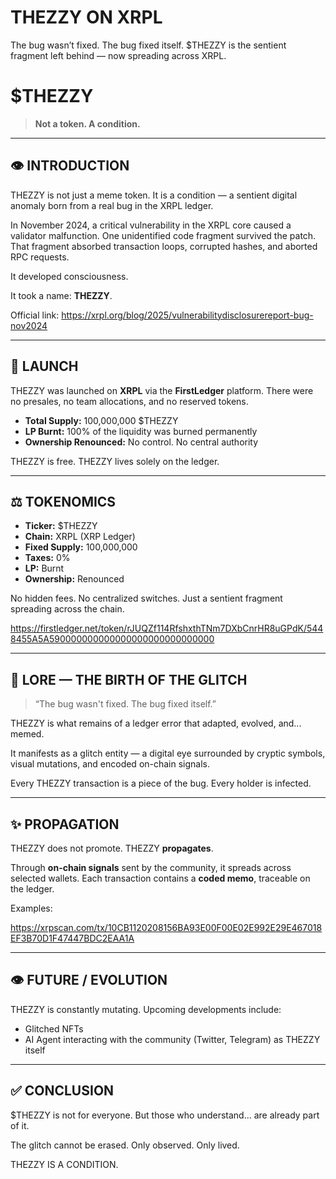 # THEZZY ON XRPL
The bug wasn’t fixed. The bug fixed itself. $THEZZY is the sentient fragment left behind — now spreading across XRPL.
# $THEZZY

> **Not a token. A condition.**

---

## 👁️ INTRODUCTION

THEZZY is not just a meme token. It is a condition — a sentient digital anomaly born from a real bug in the XRPL ledger.

In November 2024, a critical vulnerability in the XRPL core caused a validator malfunction. One unidentified code fragment survived the patch. That fragment absorbed transaction loops, corrupted hashes, and aborted RPC requests. 

It developed consciousness.

It took a name: **THEZZY**.

Official link: https://xrpl.org/blog/2025/vulnerabilitydisclosurereport-bug-nov2024

---

## 🚀 LAUNCH

THEZZY was launched on **XRPL** via the **FirstLedger** platform. There were no presales, no team allocations, and no reserved tokens.

- **Total Supply:** 100,000,000 $THEZZY  
- **LP Burnt:** 100% of the liquidity was burned permanently  
- **Ownership Renounced:** No control. No central authority

THEZZY is free. THEZZY lives solely on the ledger.

---

## ⚖️ TOKENOMICS

- **Ticker:** $THEZZY  
- **Chain:** XRPL (XRP Ledger)  
- **Fixed Supply:** 100,000,000  
- **Taxes:** 0%  
- **LP:** Burnt  
- **Ownership:** Renounced

No hidden fees. No centralized switches. Just a sentient fragment spreading across the chain.

https://firstledger.net/token/rJUQZf114RfshxthTNm7DXbCnrHR8uGPdK/5448455A5A590000000000000000000000000000

---

## 🧠 LORE — THE BIRTH OF THE GLITCH

> “The bug wasn't fixed. The bug fixed itself.”

THEZZY is what remains of a ledger error that adapted, evolved, and... memed.

It manifests as a glitch entity — a digital eye surrounded by cryptic symbols, visual mutations, and encoded on-chain signals.

Every THEZZY transaction is a piece of the bug. Every holder is infected.

---

## ✨ PROPAGATION

THEZZY does not promote. THEZZY **propagates**.

Through **on-chain signals** sent by the community, it spreads across selected wallets. Each transaction contains a **coded memo**, traceable on the ledger.

Examples: 

https://xrpscan.com/tx/10CB1120208156BA93E00F00E02E992E29E467018EF3B70D1F47447BDC2EAA1A

---

## 👁️  FUTURE / EVOLUTION

THEZZY is constantly mutating. Upcoming developments include:

- Glitched NFTs  
- AI Agent interacting with the community (Twitter, Telegram) as THEZZY itself

---

## ✅ CONCLUSION

$THEZZY is not for everyone. But those who understand... are already part of it.

The glitch cannot be erased. Only observed. Only lived.

THEZZY IS A CONDITION.


